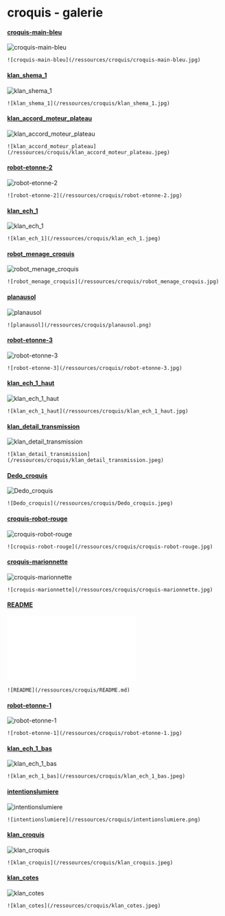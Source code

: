 
# croquis - galerie
#### [croquis-main-bleu](/ressources/croquis/croquis-main-bleu.jpg)

![croquis-main-bleu](/ressources/croquis/croquis-main-bleu.jpg)

```
![croquis-main-bleu](/ressources/croquis/croquis-main-bleu.jpg)
```

#### [klan_shema_1](/ressources/croquis/klan_shema_1.jpg)

![klan_shema_1](/ressources/croquis/klan_shema_1.jpg)

```
![klan_shema_1](/ressources/croquis/klan_shema_1.jpg)
```

#### [klan_accord_moteur_plateau](/ressources/croquis/klan_accord_moteur_plateau.jpeg)

![klan_accord_moteur_plateau](/ressources/croquis/klan_accord_moteur_plateau.jpeg)

```
![klan_accord_moteur_plateau](/ressources/croquis/klan_accord_moteur_plateau.jpeg)
```

#### [robot-etonne-2](/ressources/croquis/robot-etonne-2.jpg)

![robot-etonne-2](/ressources/croquis/robot-etonne-2.jpg)

```
![robot-etonne-2](/ressources/croquis/robot-etonne-2.jpg)
```

#### [klan_ech_1](/ressources/croquis/klan_ech_1.jpeg)

![klan_ech_1](/ressources/croquis/klan_ech_1.jpeg)

```
![klan_ech_1](/ressources/croquis/klan_ech_1.jpeg)
```

#### [robot_menage_croquis](/ressources/croquis/robot_menage_croquis.jpg)

![robot_menage_croquis](/ressources/croquis/robot_menage_croquis.jpg)

```
![robot_menage_croquis](/ressources/croquis/robot_menage_croquis.jpg)
```

#### [planausol](/ressources/croquis/planausol.png)

![planausol](/ressources/croquis/planausol.png)

```
![planausol](/ressources/croquis/planausol.png)
```

#### [robot-etonne-3](/ressources/croquis/robot-etonne-3.jpg)

![robot-etonne-3](/ressources/croquis/robot-etonne-3.jpg)

```
![robot-etonne-3](/ressources/croquis/robot-etonne-3.jpg)
```

#### [klan_ech_1_haut](/ressources/croquis/klan_ech_1_haut.jpg)

![klan_ech_1_haut](/ressources/croquis/klan_ech_1_haut.jpg)

```
![klan_ech_1_haut](/ressources/croquis/klan_ech_1_haut.jpg)
```

#### [klan_detail_transmission](/ressources/croquis/klan_detail_transmission.jpeg)

![klan_detail_transmission](/ressources/croquis/klan_detail_transmission.jpeg)

```
![klan_detail_transmission](/ressources/croquis/klan_detail_transmission.jpeg)
```

#### [Dedo_croquis](/ressources/croquis/Dedo_croquis.jpeg)

![Dedo_croquis](/ressources/croquis/Dedo_croquis.jpeg)

```
![Dedo_croquis](/ressources/croquis/Dedo_croquis.jpeg)
```

#### [croquis-robot-rouge](/ressources/croquis/croquis-robot-rouge.jpg)

![croquis-robot-rouge](/ressources/croquis/croquis-robot-rouge.jpg)

```
![croquis-robot-rouge](/ressources/croquis/croquis-robot-rouge.jpg)
```

#### [croquis-marionnette](/ressources/croquis/croquis-marionnette.jpg)

![croquis-marionnette](/ressources/croquis/croquis-marionnette.jpg)

```
![croquis-marionnette](/ressources/croquis/croquis-marionnette.jpg)
```

#### [README](/ressources/croquis/README.md)

![README](/ressources/croquis/README.md)

```
![README](/ressources/croquis/README.md)
```

#### [robot-etonne-1](/ressources/croquis/robot-etonne-1.jpg)

![robot-etonne-1](/ressources/croquis/robot-etonne-1.jpg)

```
![robot-etonne-1](/ressources/croquis/robot-etonne-1.jpg)
```

#### [klan_ech_1_bas](/ressources/croquis/klan_ech_1_bas.jpeg)

![klan_ech_1_bas](/ressources/croquis/klan_ech_1_bas.jpeg)

```
![klan_ech_1_bas](/ressources/croquis/klan_ech_1_bas.jpeg)
```

#### [intentionslumiere](/ressources/croquis/intentionslumiere.png)

![intentionslumiere](/ressources/croquis/intentionslumiere.png)

```
![intentionslumiere](/ressources/croquis/intentionslumiere.png)
```

#### [klan_croquis](/ressources/croquis/klan_croquis.jpeg)

![klan_croquis](/ressources/croquis/klan_croquis.jpeg)

```
![klan_croquis](/ressources/croquis/klan_croquis.jpeg)
```

#### [klan_cotes](/ressources/croquis/klan_cotes.jpeg)

![klan_cotes](/ressources/croquis/klan_cotes.jpeg)

```
![klan_cotes](/ressources/croquis/klan_cotes.jpeg)
```
